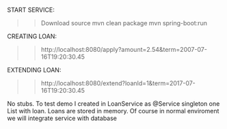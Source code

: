 START SERVICE:
 >> Download source
 >> mvn clean package
 mvn spring-boot:run
 
CREATING LOAN:
 >> http://localhost:8080/apply?amount=2.54&term=2007-07-16T19:20:30.45

EXTENDING LOAN:
 >> http://localhost:8080/extend?loanId=1&term=2017-07-16T19:20:30.45
 
 No stubs. To test demo I created in LoanService as @Service singleton one List with loan. Loans are stored in memory. Of course in normal enviroment we will integrate service with database
 
